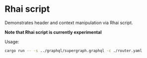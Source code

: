 # Rhai script

Demonstrates header and context manipulation via Rhai script.

**Note that Rhai script is currently experimental** 


Usage:
```bash
cargo run -- -s ../graphql/supergraph.graphql -c ./router.yaml
```

